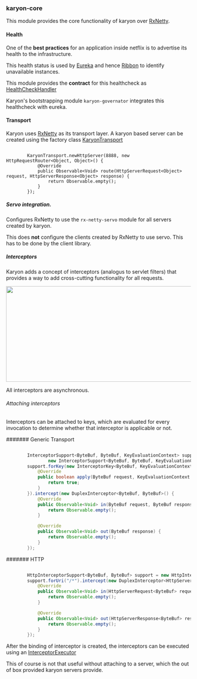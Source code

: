 ### karyon-core

This module provides the core functionality of karyon over [RxNetty](https://github.com/Netflix/RxNetty).

#### Health

One of the __best practices__ for an application inside netflix is to advertise its health to the infrastructure.

This health status is used by [Eureka](https://github.com/Netflix/eureka) and hence [Ribbon](https://github.com/Netflix/ribbon)
 to identify unavailable instances.
 
 This module provides the __contract__ for this healthcheck as [HealthCheckHandler](karyon-core/src/main/java/com/netflix/karyon/health/HealthCheckHandler.java)

Karyon's bootstrapping module `karyon-governator` integrates this healthcheck with eureka.

#### Transport

Karyon uses [RxNetty](https://github.com/Netflix/RxNetty) as its transport layer. 
A karyon based server can be created using the factory class [KaryonTransport](src/main/java/com/netflix/karyon/transport/KaryonTransport.java)

```

        KaryonTransport.newHttpServer(8888, new HttpRequestRouter<Object, Object>() {
            @Override
            public Observable<Void> route(HttpServerRequest<Object> request, HttpServerResponse<Object> response) {
                return Observable.empty();
            }
        });

```

##### Servo integration.

Configures RxNetty to use the `rx-netty-servo` module for all servers created by karyon.

This does __not__ configure the clients created by RxNetty to use servo. This has to be done by the client library.
 
##### Interceptors

Karyon adds a concept of interceptors (analogus to servlet filters) that provides a way to add cross-cutting 
functionality for all requests.

<img src="https://raw.githubusercontent.com/Netflix/karyon/master/images/Interceptors-Flow.jpg" width="860" height="260">

All interceptors are asynchronous.

###### Attaching interceptors

Interceptors can be attached to keys, which are evaluated for every invocation to determine whether that interceptor is 
applicable or not.

####### Generic Transport

```java

        InterceptorSupport<ByteBuf, ByteBuf, KeyEvaluationContext> support =
                new InterceptorSupport<ByteBuf, ByteBuf, KeyEvaluationContext>();
        support.forKey(new InterceptorKey<ByteBuf, KeyEvaluationContext>() {
            @Override
            public boolean apply(ByteBuf request, KeyEvaluationContext context) {
                return true;
            }
        }).intercept(new DuplexInterceptor<ByteBuf, ByteBuf>() {
            @Override
            public Observable<Void> in(ByteBuf request, ByteBuf response) {
                return Observable.empty();
            }

            @Override
            public Observable<Void> out(ByteBuf response) {
                return Observable.empty();
            }
        });

```

####### HTTP

```java

        HttpInterceptorSupport<ByteBuf, ByteBuf> support = new HttpInterceptorSupport<ByteBuf, ByteBuf>();
        support.forUri("/*").intercept(new DuplexInterceptor<HttpServerRequest<ByteBuf>, HttpServerResponse<ByteBuf>>() {
            @Override
            public Observable<Void> in(HttpServerRequest<ByteBuf> request, HttpServerResponse<ByteBuf> response) {
                return Observable.empty();
            }

            @Override
            public Observable<Void> out(HttpServerResponse<ByteBuf> response) {
                return Observable.empty();
            }
        });

```

After the binding of interceptor is created, the interceptors can be executed using an [InterceptorExecutor](src/main/java/com/netflix/karyon/transport/interceptor/InterceptorExecutor.java)

This of course is not that useful without attaching to a server, which the out of box provided karyon servers provide.

